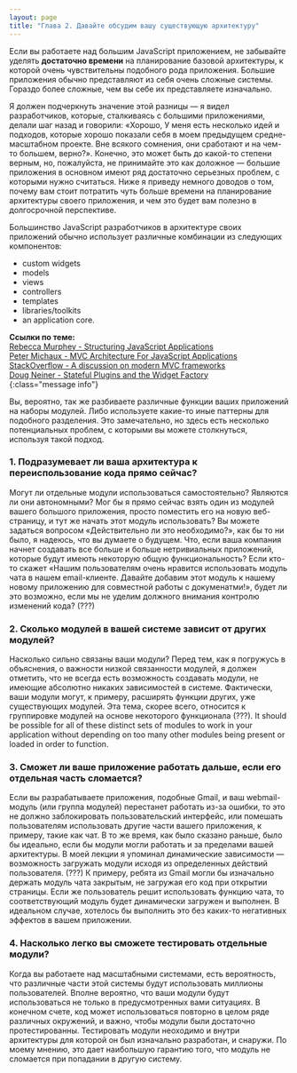 ```yaml
---
layout: page
title: "Глава 2. Давайте обсудим вашу существующую архитектуру"
---
```


<!-- ### Давайте обсудим вашу существующую архитектуру -->

Если вы работаете над большим JavaScript приложением, не забывайте уделять 
**достаточно времени** на планирование базовой архитектуры, к которой очень
чувствительны подобного рода приложения. Большие приложения обычно представляют
из себя очень сложные системы. Гораздо более сложные, чем вы себе их
представляете изначально.

Я должен подчеркнуть значение этой разницы — я видел разработчиков, которые,
сталкиваясь с большими приложениями, делали шаг назад и говорили: «Хорошо,
У меня есть несколько идей и подходов, которые хорошо показали себя в моем
предыдущем средне-масштабном проекте. Вне всякого сомнения, они сработают и
на чем-то большем, верно?». Конечно, это может быть до какой-то степени верным,
но, пожалуйста, не принимайте это как доложное — большие приложения в основном
имеют ряд достаточно серьезных проблем, с которыми нужно считаться. Ниже я
приведу немного доводов о том, почему вам стоит потратить чуть больше времени 
на планирование архитектуры своего приложения, и чем это будет вам полезно
в долгосрочной перспективе.

Большинство JavaScript разработчиков в архитектуре своих приложений обычно
использует различные комбинации из следующих компонентов:

*   custom widgets
*   models
*   views
*   controllers
*   templates
*   libraries/toolkits
*   an application core.

**Ссылки по теме:**  
[Rebecca Murphey - Structuring JavaScript Applications][1]  
[Peter Michaux - MVC Architecture For JavaScript Applications][2]  
[StackOverflow - A discussion on modern MVC frameworks][3]  
[Doug Neiner - Stateful Plugins and the Widget Factory][4]  
{:class="message info"}

Вы, вероятно, так же разбиваете различные функции ваших приложений на наборы
модулей. Либо используете какие-то иные паттерны для подобного разделения. Это
замечательно, но здесь есть несколько потенциальных проблем, с которыми вы
можете столкнуться, используя такой подход.


### 1. Подразумевает ли ваша архитектура к переиспользование кода прямо сейчас?

Могут ли отдельные модули использоваться самостоятельно? Являются ли они
автономными? Мог бы я прямо сейчас взять один из модулей вашего большого 
приложения, просто поместить его на новую веб-страницу, и тут же начать этот
модуль использовать? Вы можете задаться вопросом «Действительно ли это
необходимо?», как бы то ни было, я надеюсь, что вы думаете о будущем. Что, 
если ваша компания начнет создавать все больше и больше нетривиальных
приложений, которые будут имеють некоторую общую функциональность? Если кто-то
скажет «Нашим пользователям очень нравится использовать модуль чата в нашем
email-клиенте. Давайте добавим этот модуль к нашему новому приложению для
совместной работы с докуменатми!», будет ли это возможно, если мы не уделим
должного внимания контролю изменений кода? (???)


### 2. Сколько модулей в вашей системе зависит от других модулей?

Насколько сильно связаны ваши модули? Перед тем, как я погружусь в объяснения,
о важности низкой связанности модулей, я должен отметить, что не всегда есть
возможность создавать модули, не имеющие абсолютно никаких зависимостей
в системе. Фактически, ваши модули могут, к примеру, расширять функции других, 
уже существующих модулей. Эта тема, скорее всего, относится к группировке
модулей на основе некоторого функционала (???). It should be possible 
for all of these distinct sets of modules to work in your application without 
depending on too many other modules being present or loaded in order to function.


### 3. Сможет ли ваше приложение работать дальше, если его отдельная часть сломается?

Если вы разрабатываете приложения, подобные Gmail, и ваш webmail-модуль (или 
группа модулей) перестанет работать из-за ошибки, то это не должно заблокировать
пользовательский интерфейс, или помешать пользователям использовать другие части
вашего приложения, к примеру, такие как чат. В то же время, как было сказано
раньше, было бы идеально, если бы модули могли работать и за пределами вашей
архитектуры. В моей лекции я упоминал динамические зависимости — возможность
загружать модули исходя из определенных действий пользователя. (???) К примеру,
ребята из Gmail могли бы изначально держать модуль чата закрытым, не загружая его
код при открытии страницы. Если же пользователь решит использовать функцию чата,
то соответствующий модуль будет динамически загружен и выполнен. В идеальном
случае, хотелось бы выполнить это без каких-то негативных эффектов в вашем
приложении.


### 4. Насколько легко вы сможете тестировать отдельные модули?

Когда вы работаете над масштабными системами, есть вероятность, что
различные части этой системы будут использовать миллионы пользователей.
Вполне вероятно, что ваши модули будут использоваться не только
в предусмотренных вами ситуациях. В конечном счете, код может использоваться
повторно в целом ряде различных окружений, и важно, чтобы модули были достаточно
протестированны. Тестировать модули неоходимо и внутри архитектуры для которой
он был изначально разработан, и снаружи. По моему мнению, это дает наибольшую
гарантию того, что модуль не сломается при попадании в другую систему.

[1]: http://blog.rebeccamurphey.com/code-org-take-2-structuring-javascript-applic
[2]: http://michaux.ca/articles/mvc-architecture-for-javascript-applications
[3]: http://stackoverflow.com/questions/5112899/knockout-js-vs-backbone-js-vs
[4]: http://msdn.microsoft.com/en-us/scriptjunkie/ff706600